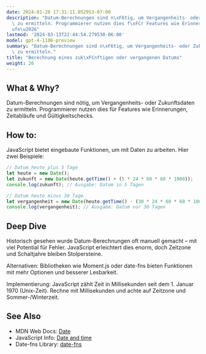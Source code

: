```yaml
---
date: 2024-01-20 17:31:11.852953-07:00
description: "Datum-Berechnungen sind n\xF6tig, um Vergangenheits- oder Zukunftsdaten\
  \ zu ermitteln. Programmierer nutzen dies f\xFCr Features wie Erinnerungen, Zeitabl\xE4\
  ufe\u2026"
lastmod: '2024-03-13T22:44:54.279530-06:00'
model: gpt-4-1106-preview
summary: "Datum-Berechnungen sind n\xF6tig, um Vergangenheits- oder Zukunftsdaten\
  \ zu ermitteln."
title: "Berechnung eines zuk\xFCnftigen oder vergangenen Datums"
weight: 26
---
```


## What & Why?
Datum-Berechnungen sind nötig, um Vergangenheits- oder Zukunftsdaten zu ermitteln. Programmierer nutzen dies für Features wie Erinnerungen, Zeitabläufe und Gültigkeitschecks.

## How to:
JavaScript bietet eingebaute Funktionen, um mit Daten zu arbeiten. Hier zwei Beispiele:

```javascript
// Datum heute plus 5 Tage
let heute = new Date();
let zukunft = new Date(heute.getTime() + (5 * 24 * 60 * 60 * 1000));
console.log(zukunft); // Ausgabe: Datum in 5 Tagen

// Datum heute minus 30 Tage
let vergangenheit = new Date(heute.getTime() - (30 * 24 * 60 * 60 * 1000));
console.log(vergangenheit); // Ausgabe: Datum vor 30 Tagen
```

## Deep Dive
Historisch gesehen wurde Datum-Berechnungen oft manuell gemacht – mit viel Potential für Fehler. JavaScript erleichtert dies enorm, doch Zeitzone und Schaltjahre bleiben Stolpersteine.

Alternativen: Bibliotheken wie Moment.js oder date-fns bieten Funktionen mit mehr Optionen und besserer Lesbarkeit.

Implementierung: JavaScript zählt Zeit in Millisekunden seit dem 1. Januar 1970 (Unix-Zeit). Rechne mit Millisekunden und achte auf Zeitzone und Sommer-/Winterzeit.

## See Also
- MDN Web Docs: [Date](https://developer.mozilla.org/en-US/docs/Web/JavaScript/Reference/Global_Objects/Date)
- JavaScript Info: [Date and time](https://javascript.info/date)
- Date-fns Library: [date-fns](https://date-fns.org/)
